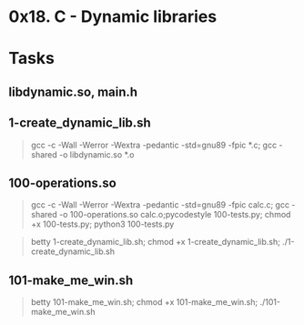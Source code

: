 # 0x18. C - Dynamic libraries
# Tasks
## libdynamic.so, main.h

## 1-create_dynamic_lib.sh
> gcc -c -Wall -Werror -Wextra -pedantic -std=gnu89 -fpic *.c; gcc -shared -o libdynamic.so *.o

## 100-operations.so
> gcc -c -Wall -Werror -Wextra -pedantic -std=gnu89 -fpic calc.c; gcc -shared -o 100-operations.so calc.o;pycodestyle 100-tests.py; chmod +x 100-tests.py; python3 100-tests.py

> betty 1-create_dynamic_lib.sh; chmod +x 1-create_dynamic_lib.sh; ./1-create_dynamic_lib.sh


## 101-make_me_win.sh
> betty 101-make_me_win.sh; chmod +x 101-make_me_win.sh; ./101-make_me_win.sh

